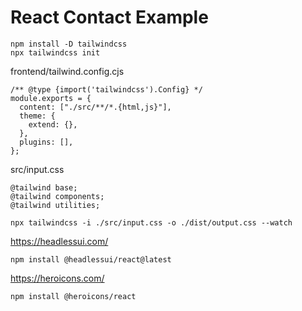 # React Contact Example

```
npm install -D tailwindcss
npx tailwindcss init
```

frontend/tailwind.config.cjs

```
/** @type {import('tailwindcss').Config} */
module.exports = {
  content: ["./src/**/*.{html,js}"],
  theme: {
    extend: {},
  },
  plugins: [],
};
```

src/input.css

```
@tailwind base;
@tailwind components;
@tailwind utilities;
```

```
npx tailwindcss -i ./src/input.css -o ./dist/output.css --watch
```

https://headlessui.com/

```
npm install @headlessui/react@latest
```

https://heroicons.com/

```
npm install @heroicons/react
```
